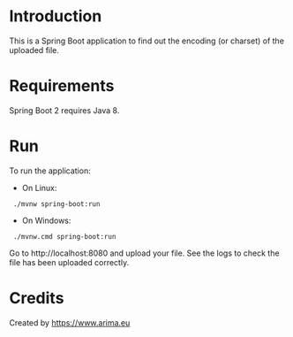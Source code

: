 # Introduction

This is a Spring Boot application to find out the encoding (or charset) of the uploaded file. 

# Requirements

Spring Boot 2 requires Java 8. 

# Run

To run the application:

 - On Linux:
```
 ./mvnw spring-boot:run
```

 - On Windows:
```
 ./mvnw.cmd spring-boot:run
```

Go to http://localhost:8080 and upload your file. See the logs to check the file has been uploaded correctly.

# Credits
Created by https://www.arima.eu
